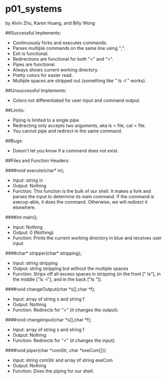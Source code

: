 # p01_systems
by Alvin Zhu, Karen Huang, and Billy Wong

##Successful Implements:
* Continuously forks and executes commands.
* Parses multiple commands on the same line using ";".
* Exit is functional.
* Redirections are functional for both "<" and ">".
* Pipes are functional.
* Always shows current working directory.
* Pretty colors for easier read.
* Multiple spaces are stripped out (something like "          ls      -l     " works).

##Unsuccessful Implements:
* Colors not differentiated for user input and command output.


##Limits:
* Piping is limited to a single pipe.
* Redirecting only accepts two arguments, aka ls > file, cat < file.
* You cannot pipe and redirect in the same command.

##Bugs:
* Doesn't let you know if a command does not exist.


##Files and Function Headers:

####void execute(char* in);
* Input: string in
* Output: Nothing
* Function: This function is the bulk of our shell. It makes a fork and parses the input to determine its main command. If the command is execvp-able, it does the command. Otherwise, we will redirect it elsewhere.

####int main();
* Input: Nothing
* Output: 0 (Nothing)
* Function: Prints the current working directory in blue and receives user input.

####char* stripper(char* stripping);
* Input: string stripping
* Output: string stripping but without the multiple spaces
* Function: Strips off all excess spaces in stripping (in the front ["    ls"], in the middle ["ls     -l"], and in the back ["ls        "]).

####void changeOutput(char *s[],char *f);
* Input: array of string s and string f
* Output: Nothing
* Function: Redirects for ">" (it changes the output).

####void changeInput(char *s[],char *f);
* Input: array of string s and string f
* Output: Nothing
* Function: Redirects for "<" (it changes the input).

####void piper(char *comStr, char *exeCom[]){
* Input: string comStr and array of string exeCom
* Output: Nothing
* Function: Does the piping for our shell.
